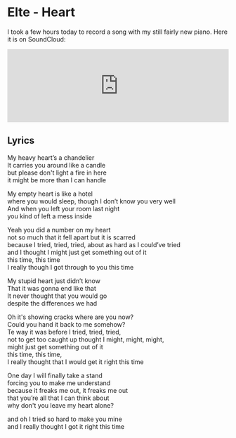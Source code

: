 # Elte - Heart

I took a few hours today to record a song with my still fairly new piano. Here it is on SoundCloud:

<iframe width="100%" height="166" scrolling="no" frameborder="no"
	src="https://w.soundcloud.com/player/?url=http%3A%2F%2Fapi.soundcloud.com%2Ftracks%2F89567311">
<!-- Keep the tag -->
</iframe>

## Lyrics
My heavy heart’s a chandelier  
It carries you around like a candle  
but please don't light a fire in here  
it might be more than I can handle

My empty heart is like a hotel  
where you would sleep, though I don’t know you very well  
And when you left your room last night  
you kind of left a mess inside 

Yeah you did a number on my heart   
not so much that it fell apart but it is scarred  
because I tried, tried, tried, 
about as hard as I could’ve tried   
and I thought I might just get something out of it   
this time, this time   
I really though I got through to you this time   

My stupid heart just didn’t know  
That it was gonna end like that  
It never thought that you would go  
despite the differences we had  

Oh it's showing cracks where are you now?  
Could you hand it back to me somehow?  
Te way it was before I tried, tried, tried,  
not to get too caught up thought I might, might, might,  
might just get something out of it  
this time, this time,  
I really thought that I would get it right this time 

One day I will finally take a stand  
forcing you to make me understand  
because it freaks me out, it freaks me out  
that you’re all that I can think about  
why don't you leave my heart alone?  

and oh I tried so hard to make you mine  
and I really thought I got it right this time
